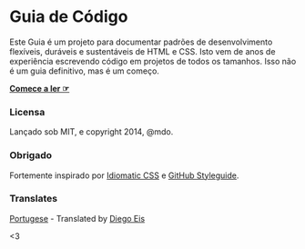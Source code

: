 # Guia de Código

Este Guia é um projeto para documentar padrões de desenvolvimento flexíveis, duráveis e sustentáveis de HTML e CSS. Isto vem de anos de experiência escrevendo código em projetos de todos os tamanhos. Isso não é um guia definitivo, mas é um começo.

**[Comece a ler ☞](http://diegoeis.github.io/code-guide/pt-br)**

### Licensa

Lançado sob MIT, e copyright 2014, @mdo.

### Obrigado

Fortemente inspirado por [Idiomatic CSS](https://github.com/necolas/idiomatic-css) e [GitHub Styleguide](http://github.com/styleguide).

### Translates

[Portugese](http://diegoeis.github.io/code-guide/pt-br/) - Translated by [Diego Eis](http://tableless.com.br/)

<3
